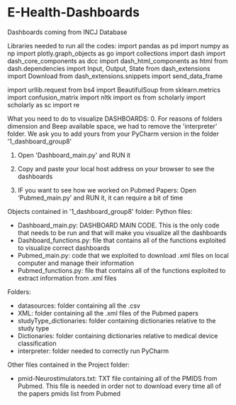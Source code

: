 # E-Health-Dashboards
Dashboards coming from INCJ Database

Libraries needed to run all the codes: 
import pandas as pd
import numpy as np
import plotly.graph_objects as go
import collections
import dash
import dash_core_components as dcc
import dash_html_components as html
from dash.dependencies import Input, Output, State
from dash_extensions import Download
from dash_extensions.snippets import send_data_frame

import urllib.request
from bs4 import BeautifulSoup
from sklearn.metrics import confusion_matrix
import nltk 
import os
from scholarly import scholarly as sc
import re

What you need to do to visualize DASHBOARDS: 
0. For reasons of folders dimension and Beep available space, we had to remove the 'interpreter' folder. 
We ask you to add yours from your PyCharm version in the folder '1_dashboard_group8'

1. Open 'Dashboard_main.py' and RUN it
2. Copy and paste your local host address on your browser to see the dashboards

3. IF you want to see how we worked on Pubmed Papers: 
Open ‘Pubmed_main.py’ and RUN it, it can require a bit of time

Objects contained in '1_dashboard_group8' folder: 
Python files: 
- Dashboard_main.py: DASHBOARD MAIN CODE. This is the only code that needs to be run and that will make you visualize all the dashboards
- Dashboard_functions.py: file that contains all of the functions exploited to visualize correct dashboards
- Pubmed_main.py: code that we exploited to download .xml files on local computer and manage their information
- Pubmed_functions.py: file that contains all of the functions exploited to extract information from .xml files

Folders: 
- datasources: folder containing all the .csv 
- XML: folder containing all the .xml files of the Pubmed papers
- studyType_dictionaries: folder containing dictionaries relative to the study type
- Dictionaries: folder containing dictionaries relative to medical device classification
- interpreter: folder needed to correctly run PyCharm 
	
Other files contained in the Project folder: 
- pmid-Neurostimulators.txt: TXT file containing all of the PMIDS from Pubmed. This file is needed in order not to download every time all of the papers pmids list from Pubmed

